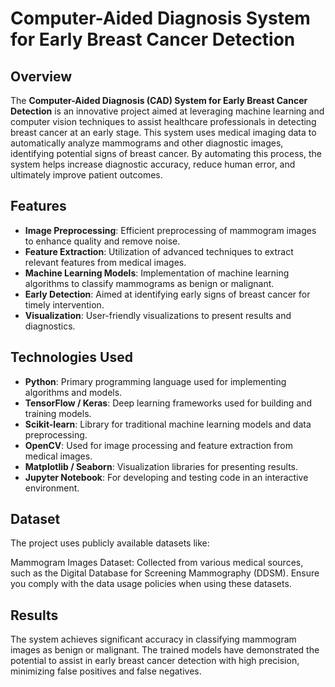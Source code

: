 # Computer-Aided Diagnosis System for Early Breast Cancer Detection

## Overview

The **Computer-Aided Diagnosis (CAD) System for Early Breast Cancer Detection** is an innovative project aimed at leveraging machine learning and computer vision techniques to assist healthcare professionals in detecting breast cancer at an early stage. This system uses medical imaging data to automatically analyze mammograms and other diagnostic images, identifying potential signs of breast cancer. By automating this process, the system helps increase diagnostic accuracy, reduce human error, and ultimately improve patient outcomes.

## Features

- **Image Preprocessing**: Efficient preprocessing of mammogram images to enhance quality and remove noise.
- **Feature Extraction**: Utilization of advanced techniques to extract relevant features from medical images.
- **Machine Learning Models**: Implementation of machine learning algorithms to classify mammograms as benign or malignant.
- **Early Detection**: Aimed at identifying early signs of breast cancer for timely intervention.
- **Visualization**: User-friendly visualizations to present results and diagnostics.

## Technologies Used

- **Python**: Primary programming language used for implementing algorithms and models.
- **TensorFlow / Keras**: Deep learning frameworks used for building and training models.
- **Scikit-learn**: Library for traditional machine learning models and data preprocessing.
- **OpenCV**: Used for image processing and feature extraction from medical images.
- **Matplotlib / Seaborn**: Visualization libraries for presenting results.
- **Jupyter Notebook**: For developing and testing code in an interactive environment.
 ## Dataset
The project uses publicly available datasets like:

Mammogram Images Dataset: Collected from various medical sources, such as the Digital Database for Screening Mammography (DDSM).
Ensure you comply with the data usage policies when using these datasets.

## Results
The system achieves significant accuracy in classifying mammogram images as benign or malignant. The trained models have demonstrated the potential to assist in early breast cancer detection with high precision, minimizing false positives and false negatives.

